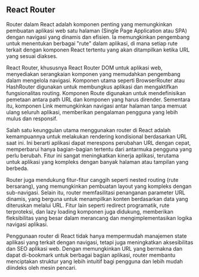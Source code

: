 ## React Router

Router dalam React adalah komponen penting yang memungkinkan pembuatan aplikasi web satu halaman (Single Page Application atau SPA) dengan navigasi yang dinamis dan efisien. Ia memungkinkan pengembang untuk menentukan berbagai "rute" dalam aplikasi, di mana setiap rute terkait dengan komponen React tertentu yang akan ditampilkan ketika URL yang sesuai diakses.

React Router, khususnya React Router DOM untuk aplikasi web, menyediakan serangkaian komponen yang memudahkan pengembang dalam mengelola navigasi. Komponen utama seperti BrowserRouter atau HashRouter digunakan untuk membungkus aplikasi dan mengaktifkan fungsionalitas routing. Komponen Route digunakan untuk mendefinisikan pemetaan antara path URL dan komponen yang harus dirender. Sementara itu, komponen Link memungkinkan navigasi antar halaman tanpa memuat ulang seluruh aplikasi, memberikan pengalaman pengguna yang lebih mulus dan responsif.

Salah satu keunggulan utama menggunakan router di React adalah kemampuannya untuk melakukan rendering kondisional berdasarkan URL saat ini. Ini berarti aplikasi dapat merespons perubahan URL dengan cepat, memperbarui hanya bagian-bagian tertentu dari antarmuka pengguna yang perlu berubah. Fitur ini sangat meningkatkan kinerja aplikasi, terutama untuk aplikasi yang kompleks dengan banyak halaman atau tampilan yang berbeda.

Router juga mendukung fitur-fitur canggih seperti nested routing (rute bersarang), yang memungkinkan pembuatan layout yang kompleks dengan sub-navigasi. Selain itu, router memfasilitasi penanganan parameter URL dinamis, yang berguna untuk menampilkan konten berdasarkan data yang diteruskan melalui URL. Fitur lain seperti redirect programatik, rute terproteksi, dan lazy loading komponen juga didukung, memberikan fleksibilitas yang besar dalam merancang dan mengimplementasikan logika navigasi aplikasi.

Penggunaan router di React tidak hanya mempermudah manajemen state aplikasi yang terkait dengan navigasi, tetapi juga meningkatkan aksesibilitas dan SEO aplikasi web. Dengan memungkinkan URL yang bermakna dan dapat di-bookmark untuk berbagai bagian aplikasi, router membantu menciptakan struktur yang lebih intuitif bagi pengguna dan lebih mudah diindeks oleh mesin pencari.
